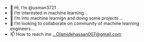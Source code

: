 - 👋 Hi, I’m @usman3721
- 👀 I’m interested in machine learning...
- 🌱 I’m into machine learnign and doing some  projects ...
- 💞️ I’m looking to collaborate on community of machine learning engineers...
- 📫 How to reach me ...Olamidehassan007@gmail.com

<!---
usman3721/usman3721 is a ✨ special ✨ repository because its `README.md` (this file) appears on your GitHub profile.
You can click the Preview link to take a look at your changes.
--->
